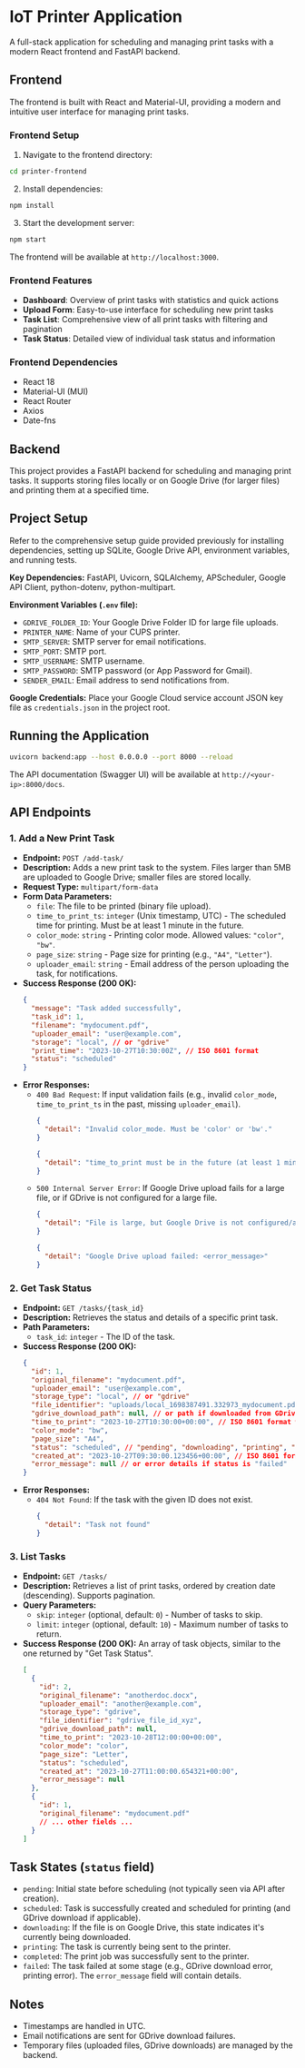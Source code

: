 # IoT Printer Application

A full-stack application for scheduling and managing print tasks with a modern React frontend and FastAPI backend.

## Frontend

The frontend is built with React and Material-UI, providing a modern and intuitive user interface for managing print tasks.

### Frontend Setup

1. Navigate to the frontend directory:

```bash
cd printer-frontend
```

2. Install dependencies:

```bash
npm install
```

3. Start the development server:

```bash
npm start
```

The frontend will be available at `http://localhost:3000`.

### Frontend Features

- **Dashboard**: Overview of print tasks with statistics and quick actions
- **Upload Form**: Easy-to-use interface for scheduling new print tasks
- **Task List**: Comprehensive view of all print tasks with filtering and pagination
- **Task Status**: Detailed view of individual task status and information

### Frontend Dependencies

- React 18
- Material-UI (MUI)
- React Router
- Axios
- Date-fns

## Backend

This project provides a FastAPI backend for scheduling and managing print tasks. It supports storing files locally or on Google Drive (for larger files) and printing them at a specified time.

## Project Setup

Refer to the comprehensive setup guide provided previously for installing dependencies, setting up SQLite, Google Drive API, environment variables, and running tests.

**Key Dependencies:** FastAPI, Uvicorn, SQLAlchemy, APScheduler, Google API Client, python-dotenv, python-multipart.

**Environment Variables (`.env` file):**

- `GDRIVE_FOLDER_ID`: Your Google Drive Folder ID for large file uploads.
- `PRINTER_NAME`: Name of your CUPS printer.
- `SMTP_SERVER`: SMTP server for email notifications.
- `SMTP_PORT`: SMTP port.
- `SMTP_USERNAME`: SMTP username.
- `SMTP_PASSWORD`: SMTP password (or App Password for Gmail).
- `SENDER_EMAIL`: Email address to send notifications from.

**Google Credentials:**
Place your Google Cloud service account JSON key file as `credentials.json` in the project root.

## Running the Application

```bash
uvicorn backend:app --host 0.0.0.0 --port 8000 --reload
```

The API documentation (Swagger UI) will be available at `http://<your-ip>:8000/docs`.

## API Endpoints

### 1. Add a New Print Task

- **Endpoint:** `POST /add-task/`
- **Description:** Adds a new print task to the system. Files larger than 5MB are uploaded to Google Drive; smaller files are stored locally.
- **Request Type:** `multipart/form-data`
- **Form Data Parameters:**
  - `file`: The file to be printed (binary file upload).
  - `time_to_print_ts`: `integer` (Unix timestamp, UTC) - The scheduled time for printing. Must be at least 1 minute in the future.
  - `color_mode`: `string` - Printing color mode. Allowed values: `"color"`, `"bw"`.
  - `page_size`: `string` - Page size for printing (e.g., `"A4"`, `"Letter"`).
  - `uploader_email`: `string` - Email address of the person uploading the task, for notifications.
- **Success Response (200 OK):**
  ```json
  {
    "message": "Task added successfully",
    "task_id": 1,
    "filename": "mydocument.pdf",
    "uploader_email": "user@example.com",
    "storage": "local", // or "gdrive"
    "print_time": "2023-10-27T10:30:00Z", // ISO 8601 format
    "status": "scheduled"
  }
  ```
- **Error Responses:**
  - `400 Bad Request`: If input validation fails (e.g., invalid `color_mode`, `time_to_print_ts` in the past, missing `uploader_email`).
    ```json
    {
      "detail": "Invalid color_mode. Must be 'color' or 'bw'."
    }
    ```
    ```json
    {
      "detail": "time_to_print must be in the future (at least 1 minute ahead)."
    }
    ```
  - `500 Internal Server Error`: If Google Drive upload fails for a large file, or if GDrive is not configured for a large file.
    ```json
    {
      "detail": "File is large, but Google Drive is not configured/available for upload."
    }
    ```
    ```json
    {
      "detail": "Google Drive upload failed: <error_message>"
    }
    ```

### 2. Get Task Status

- **Endpoint:** `GET /tasks/{task_id}`
- **Description:** Retrieves the status and details of a specific print task.
- **Path Parameters:**
  - `task_id`: `integer` - The ID of the task.
- **Success Response (200 OK):**
  ```json
  {
    "id": 1,
    "original_filename": "mydocument.pdf",
    "uploader_email": "user@example.com",
    "storage_type": "local", // or "gdrive"
    "file_identifier": "uploads/local_1698387491.332973_mydocument.pdf", // or GDrive file ID
    "gdrive_download_path": null, // or path if downloaded from GDrive
    "time_to_print": "2023-10-27T10:30:00+00:00", // ISO 8601 format with timezone
    "color_mode": "bw",
    "page_size": "A4",
    "status": "scheduled", // "pending", "downloading", "printing", "completed", "failed"
    "created_at": "2023-10-27T09:30:00.123456+00:00", // ISO 8601 format with timezone
    "error_message": null // or error details if status is "failed"
  }
  ```
- **Error Responses:**
  - `404 Not Found`: If the task with the given ID does not exist.
    ```json
    {
      "detail": "Task not found"
    }
    ```

### 3. List Tasks

- **Endpoint:** `GET /tasks/`
- **Description:** Retrieves a list of print tasks, ordered by creation date (descending). Supports pagination.
- **Query Parameters:**
  - `skip`: `integer` (optional, default: `0`) - Number of tasks to skip.
  - `limit`: `integer` (optional, default: `10`) - Maximum number of tasks to return.
- **Success Response (200 OK):**
  An array of task objects, similar to the one returned by "Get Task Status".
  ```json
  [
    {
      "id": 2,
      "original_filename": "anotherdoc.docx",
      "uploader_email": "another@example.com",
      "storage_type": "gdrive",
      "file_identifier": "gdrive_file_id_xyz",
      "gdrive_download_path": null,
      "time_to_print": "2023-10-28T12:00:00+00:00",
      "color_mode": "color",
      "page_size": "Letter",
      "status": "scheduled",
      "created_at": "2023-10-27T11:00:00.654321+00:00",
      "error_message": null
    },
    {
      "id": 1,
      "original_filename": "mydocument.pdf"
      // ... other fields ...
    }
  ]
  ```

## Task States (`status` field)

- `pending`: Initial state before scheduling (not typically seen via API after creation).
- `scheduled`: Task is successfully created and scheduled for printing (and GDrive download if applicable).
- `downloading`: If the file is on Google Drive, this state indicates it's currently being downloaded.
- `printing`: The task is currently being sent to the printer.
- `completed`: The print job was successfully sent to the printer.
- `failed`: The task failed at some stage (e.g., GDrive download error, printing error). The `error_message` field will contain details.

## Notes

- Timestamps are handled in UTC.
- Email notifications are sent for GDrive download failures.
- Temporary files (uploaded files, GDrive downloads) are managed by the backend.
